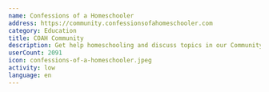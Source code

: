 ```yaml
---
name: Confessions of a Homeschooler
address: https://community.confessionsofahomeschooler.com
category: Education
title: COAH Community
description: Get help homeschooling and discuss topics in our Community Forum
userCount: 2091
icon: confessions-of-a-homeschooler.jpeg
activity: low
language: en
---
```

